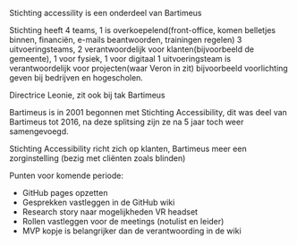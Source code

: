 Stichting accessility is een onderdeel van Bartimeus

Stichting heeft 4 teams, 1 is overkoepelend(front-office, komen belletjes binnen, financiën, e-mails beantwoorden, trainingen regelen)
3 uitvoeringsteams, 2 verantwoordelijk voor klanten(bijvoorbeeld de gemeente), 1 voor fysiek, 1 voor digitaal
1 uitvoeringsteam is verantwoordelijk voor projecten(waar Veron in zit) bijvoorbeeld voorlichting geven bij bedrijven en hogescholen.

Directrice Leonie, zit ook bij tak Bartimeus

Bartimeus is in 2001 begonnen met Stichting Accessibility, dit was deel van Bartimeus tot 2016, na deze splitsing zijn ze na 5 jaar toch weer samengevoegd.

Stichting Accessibility richt zich op klanten, Bartimeus meer een zorginstelling (bezig met cliënten zoals blinden)

Punten voor komende periode:
- GitHub pages opzetten
- Gesprekken vastleggen in de GitHub wiki
- Research story naar mogelijkheden VR headset
- Rollen vastleggen voor de meetings (notulist en leider)
- MVP kopje is belangrijker dan de verantwoording in de wiki